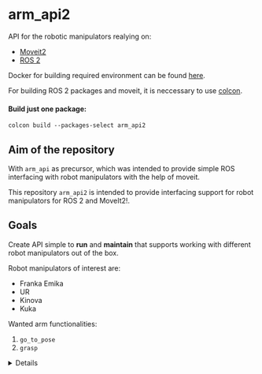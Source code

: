 # arm_api2

API for the robotic manipulators realying on: 
* [Moveit2](https://moveit.picknik.ai/main/index.html)
* [ROS 2](https://docs.ros.org/en/humble/index.html)

Docker for building required environment can be found [here](https://github.com/larics/docker_files/tree/master/ros2-humble/moveit2). 

For building ROS 2 packages and moveit, it is neccessary to use [colcon](https://colcon.readthedocs.io/en/released/user/quick-start.html). 

#### Build just one package: 

```
colcon build --packages-select arm_api2
```

## Aim of the repository

With `arm_api` as precursor, which was intended to provide simple ROS interfacing with 
robot manipulators with the help of moveit. 

This repository `arm_api2` is intended to provide interfacing support for robot manipulators for ROS 2 and MoveIt2!. 

## Goals 

Create API simple to **run** and **maintain** that supports working with different 
robot manipulators out of the box. 

Robot manipulators of interest are: 
* Franka Emika
* UR 
* Kinova 
* Kuka 

Wanted arm functionalities: 
1. `go_to_pose`
2. `grasp` 


<details>
## Status

### DONE: 
- [x] Create pkg skeleton 
- [x] Build moveit2 and ros 2 Docker 

### TODO: 
- [ ] Go through moveit2 tutorials 
- [ ] Define SW patterns that makes sense to use
</details>




